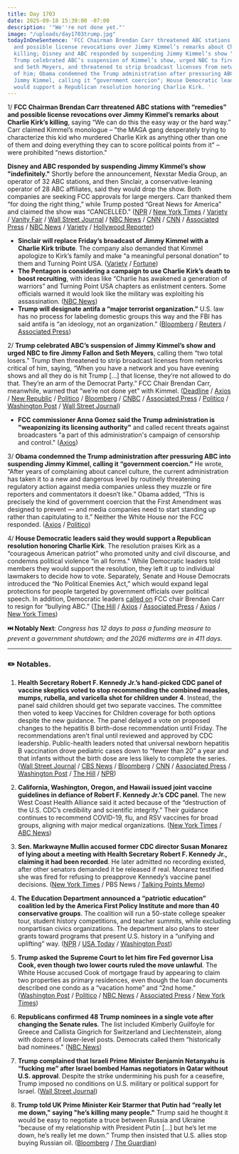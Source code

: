 ```yaml
---
title: Day 1703
date: 2025-09-18 15:39:00 -07:00
description: '"We''re not done yet."'
image: "/uploads/day1703trump.jpg"
todayInOneSentence: 'FCC Chairman Brendan Carr threatened ABC stations with “remedies”
  and possible license revocations over Jimmy Kimmel’s remarks about Charlie Kirk’s
  killing; Disney and ABC responded by suspending Jimmy Kimmel’s show "indefinitely";
  Trump celebrated ABC’s suspension of Kimmel’s show, urged NBC to fire Jimmy Fallon
  and Seth Meyers, and threatened to strip broadcast licenses from networks critical
  of him; Obama condemned the Trump administration after pressuring ABC into suspending
  Jimmy Kimmel, calling it “government coercion"; House Democratic leaders said they
  would support a Republican resolution honoring Charlie Kirk. '
---
```


1/ **FCC Chairman Brendan Carr threatened ABC stations with “remedies” and possible license revocations over Jimmy Kimmel’s remarks about Charlie Kirk’s killing**, saying “We can do this the easy way or the hard way.” Carr claimed Kimmel’s monologue – "the MAGA gang desperately trying to characterize this kid who murdered Charlie Kirk as anything other than one of them and doing everything they can to score political points from it" – were prohibited “news distortion." 

**Disney and ABC responded by suspending Jimmy Kimmel’s show "indefinitely."** Shortly before the announcement, Nexstar Media Group, an operator of 32 ABC stations, and then Sinclair, a conservative-leaning operator of 28 ABC affiliates, said they would drop the show. Both companies are seeking FCC approvals for large mergers. Carr thanked them “for doing the right thing,” while Trump posted “Great News for America” and claimed the show was “CANCELLED.” ([NPR](https://www.npr.org/2025/09/17/g-s1-89380/jimmy-kimmel-abc-charlie-kirk) / [New York Times](https://www.nytimes.com/2025/09/17/business/media/abc-jimmy-kimmel.html) / [Variety](https://variety.com/2025/tv/news/nexstar-jimmy-kimmel-abc-charlie-kirk-1236522584/) / [Vanity Fair](https://www.vanityfair.com/hollywood/story/jimmy-kimmel-pulled-charlie-kirk) / [Wall Street Journal](https://www.wsj.com/business/media/disney-to-pull-jimmy-kimmels-show-after-kirk-remarks-47b4b400) / [NBC News](https://www.nbcnews.com/pop-culture/tv/disneys-abc-pulls-jimmy-kimmel-live-fcc-chair-blasts-hosts-charlie-kir-rcna232033) / [CNN](https://www.cnn.com/2025/09/17/media/jimmy-kimmel-charlie-kirk-trump-fcc-brendan-carr) / [CNN](https://www.cnn.com/2025/09/17/media/jimmy-kimmel-charlie-kirk-trump-fcc-brendan-carr) / [Associated Press](https://apnews.com/article/jimmy-kimmel-show-suspended-charlie-kirk-a2bfa904429c318fe52e7d3493c6883d) / [NBC News](https://www.cnbc.com/2025/09/17/charlie-kirk-jimmy-kimmel-abc-disney.html) / [Variety](https://variety.com/2025/tv/news/brendan-carr-abc-fcc-jimmy-kimmel-charlie-kirk-1236522406/) / [Hollywood Reporter](https://www.hollywoodreporter.com/tv/tv-news/fcc-jimmy-kimmel-charlie-kirk-monologue-1236373708/)) 

* **Sinclair will replace Friday’s broadcast of Jimmy Kimmel with a Charlie Kirk tribute**. The company also demanded that Kimmel apologize to Kirk’s family and make “a meaningful personal donation” to them and Turning Point USA. ([Variety](https://variety.com/2025/tv/news/jimmy-kimmel-live-replaced-charlie-kirk-tribute-sinclair-apology-1236522789/) / [Fortune](https://fortune.com/2025/09/18/sinclair-abc-affiliates-kirk-remembrance-kimmel-suspension/))
* **The Pentagon is considering a campaign to use Charlie Kirk’s death to boost recruiting**, with ideas like “Charlie has awakened a generation of warriors” and Turning Point USA chapters as enlistment centers. Some officials warned it would look like the military was exploiting his assassination. ([NBC News](https://www.nbcnews.com/politics/national-security/military-leaders-consider-recruiting-campaign-centered-charlie-kirk-rcna231971))
* **Trump will designate antifa a “major terrorist organization.”** U.S. law has no process for labeling domestic groups this way and the FBI has said antifa is “an ideology, not an organization.” ([Bloomberg](https://www.bloomberg.com/news/articles/2025-09-18/trump-says-he-s-designating-antifa-as-a-terrorist-organization) / [Reuters](https://www.reuters.com/world/us/trump-targets-antifa-movement-terrorist-organization-2025-09-18/) / [Associated Press](https://apnews.com/article/trump-antifa-terrorist-protests-0c6353e2c3da13da1596b3857cb59922))

2/ **Trump celebrated ABC’s suspension of Jimmy Kimmel’s show and urged NBC to fire Jimmy Fallon and Seth Meyers**, calling them “two total losers.” Trump then threatened to strip broadcast licenses from networks critical of him, saying, “When you have a network and you have evening shows and all they do is hit Trump [...] that license, they’re not allowed to do that. They’re an arm of the Democrat Party.” FCC Chair Brendan Carr, meanwhile, warned that “we’re not done yet” with Kimmel. ([Deadline](https://deadline.com/2025/09/trump-jimmy-kimmel-reaction-charlie-kirk-1236547516/) / [Axios](https://www.axios.com/2025/09/18/trump-pull-tv-licenses-kimmel) / [New Republic](https://newrepublic.com/post/200623/donald-trump-jimmy-kimmel-dropped-charlie-kirk) / [Politico](https://www.politico.com/news/2025/09/18/trump-floats-stripping-networks-critical-of-him-of-their-broadcast-licenses-00571953) / [Bloomberg](https://www.bloomberg.com/news/articles/2025-09-18/trump-says-kimmel-suspended-over-bad-ratings-not-free-speech) / [CNBC](https://www.cnbc.com/2025/09/18/jimmy-kimmel-charlie-kirk-fcc-carr.html) / [Associated Press](https://apnews.com/article/trump-dictators-media-putin-russia-orban-hungary-2de4b920e9d7952eed132d38e1934ce5) / [Politico](https://www.politico.com/news/2025/09/18/jimmy-kimmel-suspension-reaction-00571616) / [Washington Post](https://www.washingtonpost.com/politics/2025/09/18/trump-free-speech-charlie-kirk/) / [Wall Street Journal](https://www.wsj.com/politics/policy/jimmy-kimmel-trump-abc-disney-df61df48))

* **FCC commissioner Anna Gomez said the Trump administration is "weaponizing its licensing authority"** and called recent threats against broadcasters "a part of this administration's campaign of censorship and control." ([Axios](https://www.axios.com/2025/09/18/fcc-jimmy-kimmel-carr-gomez))

3/ **Obama condemned the Trump administration after pressuring ABC into suspending Jimmy Kimmel, calling it “government coercion.”** He wrote, “After years of complaining about cancel culture, the current administration has taken it to a new and dangerous level by routinely threatening regulatory action against media companies unless they muzzle or fire reporters and commentators it doesn’t like.” Obama added, “This is precisely the kind of government coercion that the First Amendment was designed to prevent — and media companies need to start standing up rather than capitulating to it.” Neither the White House nor the FCC responded. ([Axios](https://www.axios.com/2025/09/18/obama-jimmy-kimmel-trump-suspension) / [Politico](https://www.politico.com/news/2025/09/18/obama-denounces-white-house-after-kimmel-suspension-00571397))

4/ **House Democratic leaders said they would support a Republican resolution honoring Charlie Kirk**. The resolution praises Kirk as a “courageous American patriot” who promoted unity and civil discourse, and condemns political violence “in all forms." While Democratic leaders told members they would support the resolution, they left it up to individual lawmakers to decide how to vote. Separately, Senate and House Democrats introduced the “No Political Enemies Act,” which would expand legal protections for people targeted by government officials over political speech. In addition, Democratic leaders [called on](https://www.axios.com/2025/09/18/jimmy-kimmel-suspension-jeffries-brendan-carr-fcc) FCC chair Brendan Carr to resign for “bullying ABC.” ([The Hill](https://thehill.com/homenews/house/5510491-democratic-leaders-charlie-kirk-resolution/) / [Axios](https://www.axios.com/2025/09/18/charlie-kirk-resolution-vote-democrats-violence) / [Associated Press](https://apnews.com/live/donald-trump-news-updates-9-18-2025#00000199-5dba-d2f1-ad9b-fffe118e0000) / [Axios](https://www.axios.com/2025/09/18/charlie-kirk-house-democrats-vote-condemn-honor) / [New York Times](https://www.nytimes.com/2025/09/18/us/politics/democrats-free-speech-bill-trump.html))

**⏭️ Notably Next**: *Congress has 12 days to pass a funding measure to prevent a government shutdown; and the 2026 midterms are in 411 days*. 

---

### ✏️ Notables.

1. **Health Secretary Robert F. Kennedy Jr.’s hand-picked CDC panel of vaccine skeptics voted to stop recommending the combined measles, mumps, rubella, and varicella shot for children under 4**. Instead, the panel said children should get two separate vaccines. The committee then voted to keep Vaccines for Children coverage for both options despite the new guidance. The panel delayed a vote on proposed changes to the hepatitis B birth-dose recommendation until Friday. The recommendations aren’t final until reviewed and approved by CDC leadership. Public-health leaders noted that universal newborn hepatitis B vaccination drove pediatric cases down to “fewer than 20” a year and that infants without the birth dose are less likely to complete the series. ([Wall Street Journal](https://www.wsj.com/health/rfk-jr-backed-vaccine-panel-advises-against-mmrv-vaccine-for-young-children-da3de064) / [CBS News](https://www.cbsnews.com/live-updates/cdc-vaccine-advisory-committee-rfk-jr-vote-measles-hepatitis-b/) / [Bloomberg](https://www.bloomberg.com/news/articles/2025-09-18/rfk-jr-s-vaccine-panel-questions-use-of-routine-childhood-shots) / [CNN](https://www.cnn.com/2025/09/18/health/cdc-vaccine-panel-acip-mmrv-hepatitis) / [Associated Press](https://apnews.com/article/cdc-vaccines-acip-hepatitis-b-chickenpox-21623ff8ead38ae1b21db488ee82a1f8) / [Washington Post](https://www.washingtonpost.com/health/2025/09/18/hepatitis-b-infant-vaccine-recommendation/) / [The Hill](https://thehill.com/policy/healthcare/5508973-cdc-panel-vaccine-recommendations/) / [NPR](https://www.npr.org/2025/09/18/nx-s1-5542082/cdc-acip-vaccine-hepatitis-b-mmrv))

2. **California, Washington, Oregon, and Hawaii issued joint vaccine guidelines in defiance of Robert F. Kennedy Jr.’s CDC panel**. The new West Coast Health Alliance said it acted because of the “destruction of the U.S. CDC’s credibility and scientific integrity.” Their guidance continues to recommend COVID-19, flu, and RSV vaccines for broad groups, aligning with major medical organizations. ([New York Times](https://www.nytimes.com/2025/09/18/health/kennedy-cdc-vaccine-meeting-hepatitis-covid.html) / [ABC News](https://abcnews.go.com/Health/west-coast-states-issue-joint-vaccine-guidelines-shift/story?id=125678859))

3. **Sen. Markwayne Mullin accused former CDC director Susan Monarez of lying about a meeting with Health Secretary Robert F. Kennedy Jr., claiming it had been recorded**. He later admitted no recording existed, after other senators demanded it be released if real. Monarez testified she was fired for refusing to preapprove Kennedy’s vaccine panel decisions. ([New York Times](https://www.nytimes.com/2025/09/17/us/politics/kennedy-cdc-director-recording.html) / PBS News / [Talking Points Memo](https://www.pbs.org/newshour/politics/watch-sen-mullin-cites-recording-as-he-accuses-cdc-leader-of-repeatedly-lying-later-walks-it-back))

4. **The Education Department announced a “patriotic education” coalition led by the America First Policy Institute and more than 40 conservative groups**. The coalition will run a 50-state college speaker tour, student history competitions, and teacher summits, while excluding nonpartisan civics organizations. The department also plans to steer grants toward programs that present U.S. history in a “unifying and uplifting” way. ([NPR](https://www.npr.org/2025/09/17/nx-s1-5544582/u-s-education-dept-unites-conservative-groups-to-create-patriotic-civics-content) / [USA Today](https://www.usatoday.com/story/news/politics/2025/09/18/education-department-coalition-civic-knowledge/86216312007/) / [Washington Post](https://www.washingtonpost.com/education/2025/09/17/education-department-conservative-groups-civics-patriotism/))

5. **Trump asked the Supreme Court to let him fire Fed governor Lisa Cook, even though two lower courts ruled the move unlawful**. The White House accused Cook of mortgage fraud by appearing to claim two properties as primary residences, even though the loan documents described one condo as a “vacation home” and “2nd home.” ([Washington Post](https://www.washingtonpost.com/politics/2025/09/18/trump-cook-federal-reserve-interest-rates/) / [Politico](https://www.politico.com/news/2025/09/18/supreme-court-lisa-cook-federal-reserve-board-appeal-00571216) / [NBC News](https://www.nbcnews.com/politics/supreme-court/trump-asks-supreme-court-allow-fire-fed-member-lisa-cook-rcna232165) / [Associated Press](https://apnews.com/article/supreme-court-trump-lisa-cook-federal-reserve-d7cd7bf7b8bca591b1748591836c3645) / [New York Times](https://www.nytimes.com/2025/09/18/us/politics/trump-supreme-court-fed.html))

6. **Republicans confirmed 48 Trump nominees in a single vote after changing the Senate rules**. The list included Kimberly Guilfoyle for Greece and Callista Gingrich for Switzerland and Liechtenstein, along with dozens of lower-level posts. Democrats called them “historically bad nominees." ([NBC News](https://www.nbcnews.com/politics/congress/senate-confirms-48-trump-nominees-kimberly-guilfoyle-callista-gingrich-rcna231946))

7. **Trump complained that Israeli Prime Minister Benjamin Netanyahu is “fucking me” after Israel bombed Hamas negotiators in Qatar without U.S. approval**. Despite the strike undermining his push for a ceasefire, Trump imposed no conditions on U.S. military or political support for Israel. ([Wall Street Journal](https://www.wsj.com/world/middle-east/trump-netanyahu-israel-pm-comments-5fc80bcd))

8. **Trump told UK Prime Minister Keir Starmer that Putin had “really let me down," saying "he’s killing many people."** Trump said he thought it would be easy to negotiate a truce between Russia and Ukraine “because of my relationship with President Putin [...] but he’s let me down, he’s really let me down.” Trump then insisted that U.S. allies stop buying Russian oil. ([Bloomberg](https://www.bloomberg.com/news/articles/2025-09-18/trump-says-putin-let-me-down-after-meeting-starmer-on-ukraine) / [The Guardian](https://www.bloomberg.com/news/articles/2025-09-18/trump-says-putin-let-me-down-after-meeting-starmer-on-ukraine))
